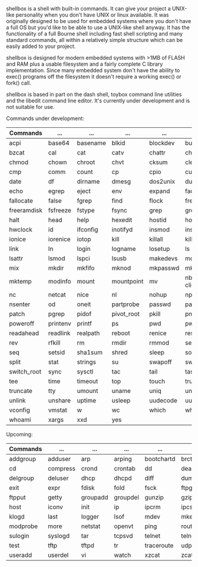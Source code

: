 shellbox is a shell with built-in commands. It can give your project a UNIX-like personality when you don't have UNIX or linux available. It was originally designed to be used for embedded systems where you don't have a full OS but you'd like to be able to use a UNIX-like shell anyway. It has the functionality of a full Bourne shell including fast shell scripting and many standard commands, all within a relatively simple structure which can be easily added to your project.

shellbox is designed for modern embedded systems with >1MB of FLASH and RAM plus a usable filesystem and a fairly complete C library implementation. Since many embedded system don't have the ability to exec() programs off the filesystem it doesn't require a working exec() or fork() call.

shellbox is based in part on the dash shell, toybox command line utilities and the libedit command line editor. It's currently under development and is not suitable for use.

Commands under development:

| Commands | ... | ... | ... | ... | ... |
| -------- | --- | --- | --- | --- | --- |
| acpi | base64 | basename | blkid | blockdev | bunzip2 | 
| bzcat | cal | cat | catv | chattr | chgrp | 
| chmod | chown | chroot | chvt | cksum | clear | 
| cmp | comm | count | cp | cpio | cut | 
| date | df | dirname | dmesg | dos2unix | du | 
| echo | egrep | eject | env | expand | factor | 
| fallocate | false | fgrep | find | flock | free | 
| freeramdisk | fsfreeze | fstype | fsync | grep | groups | 
| halt | head | help | hexedit | hostid | hostname | 
| hwclock | id | ifconfig | inotifyd | insmod | install | 
| ionice | iorenice | iotop | kill | killall | killall5 | 
| link | ln | login | logname | losetup | ls | 
| lsattr | lsmod | lspci | lsusb | makedevs | md5sum | 
| mix | mkdir | mkfifo | mknod | mkpasswd | mkswap | 
| mktemp | modinfo | mount | mountpoint | mv | nbd-client | 
| nc | netcat | nice | nl | nohup | nproc | 
| nsenter | od | oneit | partprobe | passwd | paste | 
| patch | pgrep | pidof | pivot_root | pkill | pmap | 
| poweroff | printenv | printf | ps | pwd | pwdx | 
| readahead | readlink | realpath | reboot | renice | reset |
| rev | rfkill | rm | rmdir | rmmod | sed | 
| seq | setsid | sha1sum | shred | sleep | sort | 
| split | stat | strings | su | swapoff | swapon | 
| switch_root | sync | sysctl | tac | tail | taskset | 
| tee | time | timeout | top | touch | true | 
| truncate | tty | umount | uname | uniq | unix2dos | 
| unlink | unshare | uptime | usleep | uudecode | uuencode | 
| vconfig | vmstat | w | wc | which | who | 
| whoami | xargs | xxd | yes| | |

Upcoming:

| Commands | ... | ... | ... | ... | ... |
| -------- | --- | --- | --- | --- | --- |
| addgroup | adduser | arp | arping | bootchartd | brctl | 
| cd | compress | crond | crontab | dd | deallocvt | 
| delgroup | deluser | dhcp | dhcpd | diff | dumpleases | 
| exit | expr | fdisk | fold | fsck | ftpget | 
| ftpput | getty | groupadd | groupdel | gunzip | gzip | 
| host | iconv | init | ip | ipcrm | ipcs | 
| klogd | last | logger | lsof | mdev | mke2fs | 
| modprobe | more | netstat | openvt | ping | route | 
| sulogin | syslogd | tar | tcpsvd | telnet | telnetd |
| test | tftp | tftpd | tr | traceroute | udpsvd | 
| useradd | userdel | vi | watch | xzcat | zcat | 

    
